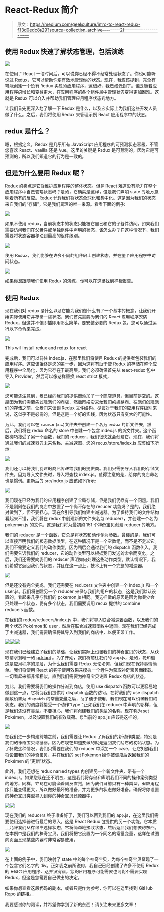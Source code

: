 # React-Redux 简介

> 原文：<https://medium.com/geekculture/intro-to-react-redux-f33d0edc8a29?source=collection_archive---------21----------------------->

## 使用 Redux 快速了解状态管理，包括演练

![](img/d691d29f9dd02b61783404d73f56336a.png)

在使用了 React 一段时间后，可以说你已经不得不经常处理状态了。你也可能听说过 Redux，它可以帮助你更有效地管理你的状态。现在，我应该提到，完全有可能创建一个没有 Redux 实现的应用程序，这很好，我已经做到了。但是随着应用程序的增长和变得更大，在应用程序的各个组件层中管理状态变得更加困难。这就是 Redux 可以介入并帮助我们管理应用程序状态的地方。

让我们首先更深入地了解一下 Redux 是什么，以及它实际上为我们这些开发人员做了什么。之后，我们将使用 Redux 来管理示例 React 应用程序中的状态。

## redux 是什么？

嗯，根据定义，Redux 是几乎所有 JavaScript 应用程序的可预测状态容器，不管您喜欢 React、vanilla 还是 Vue。这里的关键是 Redux 是可预测的，因为它是可预测的，所以我们知道它的行为是一致的。

## 但是为什么要用 Redux 呢？

Redux 的卖点是它将维护应用程序的整体状态。但是 React 难道没有能力在整个应用程序中自己管理状态吗？是的，它确实是这样，但是我们声明 state 的地方意味着所有的反应。Redux 允许我们将状态全球化和集中化。这是因为我们的状态来自我们的“存储”，它是我们真理的唯一来源。看看下面的例子:

![](img/655d428a14240417c3451283a62e56e6.png)

如果不使用 redux，当前状态中的状态只能被它自己和它的子组件访问。如果我们需要访问我们在父组件或单独组件中声明的状态，该怎么办？在这种情况下，我们需要将状态容器移动到最高的组件级别。

![](img/0348023183722153d939d97cfc5d9039.png)

使用 Redux，我们能够在许多不同的组件层上创建状态，并在整个应用程序中访问状态。

![](img/05f055e9d7653568ff689c272f42a3ba.png)

如果你想跟随我们使用 Redux 的演练，你可以在这里找到样板报告。

## 使用 Redux

现在我们对 redux 是什么以及它能为我们做什么有了一个基本的概念，让我们开始实际使用它并存储一些状态。我们首先需要为我们的 React 应用程序安装 Redux，但这并不像即插即用那么简单。要安装必要的 Redux 包，您可以通过运行以下命令来完成。

![](img/85fafad419e99a349a85f35ada7d58df.png)

This will install redux and redux for react

完成后，我们可以前往 index.js，在那里我们将使用 Redux 的提供者包装我们的应用程序。这应该始终是您的第一步，因为这将有助于使 Redux 的存储在整个应用程序中全局化，因为它存在于最高层。我们必须确保首先从 react-redux 包中导入 Provider，然后可以像这样替换 react strict 模式，

![](img/b502b2ef40252d235b1afd9775af4cf1.png)

您可能还注意到，我已经向我们的提供商添加了一个商店道具，但目前是空的。这是因为我们需要先创建我们的商店，然后再把它交给我们的提供商。在我们创建我们的存储之前，让我们来谈谈 Redux 文件结构。尽管对于我们的应用程序级别来说，这似乎不是必需的，但是这是一个好的实践，因为状态只有变大的可能性。

为此，我们可以在 source (src)文件夹中创建一个名为 redux 的新文件夹。然后，我们将在 redux 命名的 store 中创建一个包含 index.js 的新文件夹。这个函数碰巧接受了另一个函数，我们的 reducer，我们很快就会创建它。现在，我们将通过我们的减速器的未来名称，主减速器。您的 redux/store/index.js 应该如下所示:

![](img/d32dacd306bd6e00804857b1a8feffb0.png)

我们还可以将我们创建的商店传递给我们的提供商。我们只需要导入我们的存储文件夹，因为导入文件夹时，导入将查找 index.js。值得注意的是，给你的商店命名也是惯例。更新后的 src/index.js 应该如下所示:

![](img/853bf2058801524e240984fecc6563aa.png)

我们现在已经为我们的应用程序创建了全局存储，但是我们仍然有一个问题。我们不是刚刚在我们的商店中放置了一个尚不存在的 reducer 功能吗？是的，我们绝对做到了，但不要担心，现在会引导我们构建主减速器。为了保持我们的文件结构看起来不错，我们将在 redux 中创建新的文件夹名为 reducers，并创建一个名为 pokemon.js 的文件。这是我们将为最初的 151 个神奇宝贝创建 reducer 的地方。

我们的 reducer 是一个函数，它总是将状态和动作作为参数。最棒的是，我们可以直接声明我们的状态数据类型，在这种情况下是一个空数组，而不是不定义它。我们不需要定义我们的动作类型，因为稍后会通过我们的 dispatch 函数传入。我们需要告诉我们的 reducer，它的动作类型可以根据我们发送的命令而变化。之后，我们还需要向我们的 reducer 声明如何处理这些动作类型。默认情况下，我们希望它返回我们的状态，并且在这一点上，技术上有一个完整的减速器。

![](img/b9bf0f002cb5c8a3d7092a7ac2883c36.png)

但是还没有完全完成。我们还需要在 reducers 文件夹中创建一个 index.js 和一个 user.js。我们将创建另一个 reducer 来保存我们的用户的状态，这是我们默认设置的，看起来几乎与我们的 pokemon.js 相同。我这样做的原因是因为你很少会只处理一个状态，要有多个状态，我们需要调用 redux 提供的 combine reducers 函数。

在我们的 redux/reducers/index.js 中，我们将导入联合减速器函数，以及我们的两个状态 Pokémon 和 user，然后在联合减速器函数中返回。现在我们已经完成了主减速器，我们需要确保将其导入到我们的商店中，以便正常工作。

![](img/afe9be1f99d8cff3c0e8c8b7447bfcc2.png)![](img/667e4d6b23da96f05d1e5974edcabd35.png)![](img/a152d92fe9f20a2f285ee67675a5e3e1.png)

现在我们已经建立了我们的基础，让我们实际上设置我们的神奇宝贝的状态，从获取请求到唯一的 [pokiapi](https://pokeapi.co/) 。为了开始，我们将前往我们的 app.js，是的，我知道这是应用程序的顶层，为什么我们需要 Redux 无论如何，但我们现在保持事情简单。我们将使用 React 的钩子使用效果来模拟一个组件为获取神奇宝贝而挂载。一切看起来都非常相似，直到我们需要为神奇宝贝设置 Redux 商店的状态。

为此，我们需要将我们的操作分派到商店，使用 use dispatch 函数可以更容易地做到这一点，它将为我们提供对 dispatch 函数的访问。在将我们的 use dispatch 函数设置为 dispatch 的常量变量之后，为了便于使用，我们现在可以设置我们的状态。我们的调度将接受一个动作“type ”,正如我们在 reducer 中声明的那样，但是我们还没有类型。不要担心，我们将创建我们的类型的名称，现在称为 set Pokémon，以及设置我们的有效载荷。您当前的 app.js 应该是这样的，

![](img/fb3639d03fa637babfd91fc2c43045f2.png)

在我们进一步构建前端之前，我们需要让 Redux 了解我们的新动作类型，特别是我们的神奇宝贝缩减器。因为它现在知道要做的就是返回我们给它的初始状态。为了补救这种情况，我们只需要在我们的 reducer 中添加一个 case，让它知道我们将设置我们的神奇宝贝，并在我们的 set Pokémon 操作被调度后返回我们的 Pokémon 的“更新”状态。

此外，我们还想在 redux named types 内创建另一个新文件夹，带有一个 index.js。如果您现在还不明白，这是我们将存储和声明我们不同的操作案例类型的地方。同样，它现在可能会看到反直觉，因为我们目前只有一种类型，但应用程序只能变得更大，所以做好最坏的准备，并为更多的状态做好准备。确保将你设置的神奇宝贝类型导入到你的神奇宝贝还原器中，

![](img/cfd92c075e3ae919d246c8272edcb06c.png)![](img/6659b4242cce656bc77c612ea29664ca.png)

现在我们的 reducers 终于准备好了，我们可以回到我们的 app.js，在这里我们需要使用选择器进行最后的导入。这是 React Redux 包提供的另一个功能，它本质上允许我们从存储中选择状态。它将简单地接收状态，然后返回我们想要的东西，在本例中是我们的神奇宝贝。我们将把它设置为一个同名的常量变量，这样在试图向页面呈现某些内容时非常容易使用，

![](img/14c8a87d5b674bcdbb4de8fa3cb8d40e.png)

在上面的例子中，我们映射了 state 中的每个神奇宝贝，为每个神奇宝贝呈现了一个包含它们名字的 div。正如我之前所说的，我自己已经创建了许多不使用 Redux 的 React 应用程序，这并没有错。您的应用程序可能需要也可能不需要实现 Redux，但这是您需要自己做出的决定。

如果你想查看这段代码的副本，或者只是作为参考，你可以在这里找到 GitHub Repo [的链接。](https://github.com/TheRealKevBot/ReduxBlog)

我要感谢你的阅读，并希望你学到了新的东西！请关注未来更多文章！